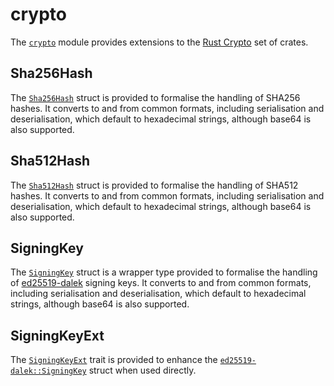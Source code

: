 # crypto

The [`crypto`](https://docs.rs/rubedo/latest/rubedo/sha2/index.html) module
provides extensions to the [Rust Crypto](https://github.com/RustCrypto) set of
crates.


## Sha256Hash

The [`Sha256Hash`](https://docs.rs/http/latest/sha2/sha256hash/struct.Sha256Hash.html)
struct is provided to formalise the handling of SHA256 hashes. It converts to
and from common formats, including serialisation and deserialisation, which
default to hexadecimal strings, although base64 is also supported.


## Sha512Hash

The [`Sha512Hash`](https://docs.rs/http/latest/sha2/sha512hash/struct.Sha512Hash.html)
struct is provided to formalise the handling of SHA512 hashes. It converts to
and from common formats, including serialisation and deserialisation, which
default to hexadecimal strings, although base64 is also supported.


## SigningKey

The [`SigningKey`](https://docs.rs/http/latest/sha2/signingkey/struct.SigningKey.html)
struct is a wrapper type provided to formalise the handling of [ed25519-dalek](https://crates.io/crates/ed25519-dalek)
signing keys. It converts to and from common formats, including serialisation
and deserialisation, which default to hexadecimal strings, although base64 is
also supported.


## SigningKeyExt

The [`SigningKeyExt`](https://docs.rs/http/latest/sha2/signingkey/trait.SigningKeyExt.html)
trait is provided to enhance the [`ed25519-dalek::SigningKey`](https://docs.rs/ed25519-dalek/latest/ed25519_dalek/struct.SigningKey.html)
struct when used directly.


